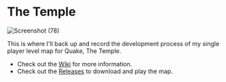# The Temple
![Screenshot (78)](https://user-images.githubusercontent.com/94020137/208162165-616154e9-103b-4f32-823e-f21228498dd4.png)

This is where I'll back up and record the development process of my single player level map for Quake, The Temple.
* Check out the [Wiki](https://github.com/CiarennHollis/SinglePlayerMap/wiki) for more information.
* Check out the [Releases](https://github.com/CiarennHollis/TheTemple/releases/tag/v1.0.0) to download and play the map.

